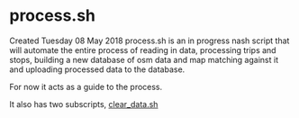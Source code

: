 # process.sh
Created Tuesday 08 May 2018
process.sh is an in progress nash script that will automate the entire process of reading in data, processing trips and stops, building a new database of osm data and map matching against it and uploading processed data to the database.

For now it acts as a guide to the process.

It also has two subscripts,
[clear_data.sh](./process.shclear_data.sh.md)

